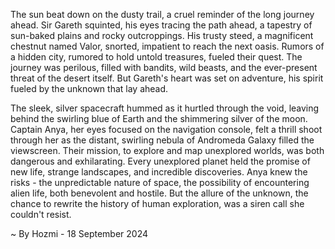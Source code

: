 
The sun beat down on the dusty trail, a cruel reminder of the long journey ahead.  Sir Gareth squinted, his eyes tracing the path ahead, a tapestry of sun-baked plains and rocky outcroppings.  His trusty steed, a magnificent chestnut named Valor, snorted, impatient to reach the next oasis.  Rumors of a hidden city, rumored to hold untold treasures, fueled their quest.  The journey was perilous, filled with bandits, wild beasts, and the ever-present threat of the desert itself.  But Gareth's heart was set on adventure, his spirit fueled by the unknown that lay ahead.

The sleek, silver spacecraft hummed as it hurtled through the void, leaving behind the swirling blue of Earth and the shimmering silver of the moon.  Captain Anya, her eyes focused on the navigation console, felt a thrill shoot through her as the distant, swirling nebula of Andromeda Galaxy filled the viewscreen.  Their mission, to explore and map unexplored worlds, was both dangerous and exhilarating.  Every unexplored planet held the promise of new life, strange landscapes, and incredible discoveries.  Anya knew the risks - the unpredictable nature of space, the possibility of encountering alien life, both benevolent and hostile. But the allure of the unknown, the chance to rewrite the history of human exploration, was a siren call she couldn't resist. 

~ By Hozmi - 18 September 2024
